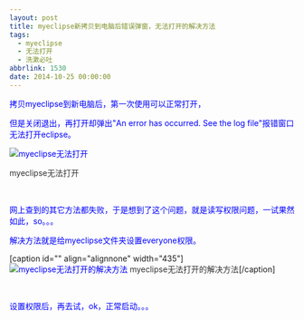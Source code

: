 ```yaml
---
layout: post
title: myeclipse新拷贝到电脑后错误弹窗，无法打开的解决方法
tags:
  - myeclipse
  - 无法打开
  - 洗漱必吐
abbrlink: 1530
date: 2014-10-25 00:00:00
---
```


<!-- build time:Sat Jun 23 2018 12:05:15 GMT+0800 (中国标准时间) -->

<span style="color:#00f">拷贝myeclipse到新电脑后，第一次使用可以正常打开，</span>

<span style="color:#00f">但是关闭退出，再打开却弹出"An error has occurred. See the log file"报错窗口无法打开eclipse。</span>

<span style="color:#00f">![myeclipse无法打开](http://ww3.sinaimg.cn/large/4eed32f2jw1elnplcua6uj20dc05fdg1.jpg)</span>

<span style="color:#333">myeclipse无法打开</span>

&nbsp;

<span style="color:#00f">网上查到的其它方法都失败，于是想到了这个问题，就是读写权限问题，一试果然如此，so。。。</span>

<span style="color:#00f">解决方法就是给myeclipse文件夹设置everyone权限。</span>

[caption id="" align="alignnone" width="435"] <span style="color:#00f">![myeclipse无法打开的解决方法](http://ww2.sinaimg.cn/large/4eed32f2jw1elnpldbndkj20c30g6gmn.jpg) </span><span style="color:#333">myeclipse无法打开的解决方法</span>[/caption]

&nbsp;

<span style="color:#00f">设置权限后，再去试，ok，正常启动。。。</span>
<!-- rebuild by neat -->